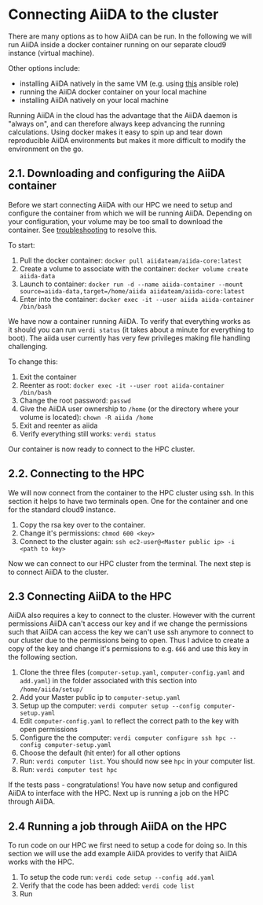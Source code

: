 # Connecting AiiDA to the cluster
There are many options as to how AiiDA can be run. 
In the following we will run AiiDA inside a docker container running on our separate cloud9 instance (virtual machine). 

Other options include:
 * installing AiiDA natively in the same VM (e.g. using [this](https://galaxy.ansible.com/marvel-nccr/aiida) ansible role)
 * running the AiiDA docker container on your local machine
 * installing AiiDA natively on your local machine

Running AiiDA in the cloud has the advantage that the AiiDA daemon is "always on", and can therefore always keep advancing the running calculations.
Using docker makes it easy to spin up and tear down reproducible AiiDA environments but makes it more difficult to modify the environment on the go.

## 2.1. Downloading and configuring the AiiDA container
Before we start connecting AiiDA with our HPC we need to setup and configure the container from which we will be running AiiDA. Depending on your configuration, your volume may be too small to download the container. See [troubleshooting](../Troubleshooting/Troubleshooting.md) to resolve this.

To start:
1. Pull the docker container: `docker pull aiidateam/aiida-core:latest`  
2. Create a volume to associate with the container: `docker volume create aiida-data`
3. Launch to container: `docker run -d --name aiida-container --mount source=aiida-data,target=/home/aiida aiidateam/aiida-core:latest`
4. Enter into the container: `docker exec -it --user aiida aiida-container /bin/bash`

We have now a container running AiiDA. To verify that everything works as it should you can run `verdi status` (it takes about a minute for everything to boot). The aiida user currently has very few privileges making file handling challenging. 

To change this:
1. Exit the container
2. Reenter as root: `docker exec -it --user root aiida-container /bin/bash`
3. Change the root password: `passwd`
4. Give the AiiDA user ownership to `/home` (or the directory where your volume is located): `chown -R aiida /home`
5. Exit and reenter as aiida
6. Verify everything still works: `verdi status`

Our container is now ready to connect to the HPC cluster.

## 2.2. Connecting to the HPC 
We will now connect from the container to the HPC cluster using ssh. In this section it helps to have two terminals open. One for the container and one for the standard cloud9 instance. 

1. Copy the rsa key over to the container. 
2. Change it's permissions: `chmod 600 <key>`
3. Connect to the cluster again: `ssh ec2-user@<Master public ip> -i <path to key>`

Now we can connect to our HPC cluster from the terminal. The next step is to connect AiiDA to the cluster.

## 2.3 Connecting AiiDA to the HPC 
AiiDA also requires a key to connect to the cluster. However with the current permissions AiiDA can't access our key and if we change the permissions such that AiiDA can access the key we can't use ssh anymore to connect to our cluster due to the permissions being to open. Thus I advice to create a copy of the key and change it's permissions to e.g. `666` and use this key in the following section.

1. Clone the three files (`computer-setup.yaml`, `computer-config.yaml` and `add.yaml`) in the folder associated with this section into `/home/aiida/setup/`
2. Add your Master public ip to `computer-setup.yaml`
3. Setup up the computer: `verdi computer setup --config computer-setup.yaml`
4. Edit `computer-config.yaml` to reflect the correct path to the key with open permissions
5. Configure the the computer: `verdi computer configure ssh hpc --config computer-setup.yaml`
6. Choose the default (hit enter) for all other options
7. Run: `verdi computer list`. You should now see `hpc` in your computer list.
8. Run: `verdi computer test hpc`

If the tests pass - congratulations! 
You have now setup and configured AiiDA to interface with the HPC. Next up is running a job on the HPC through AiiDA.

## 2.4 Running a job through AiiDA on the HPC
To run code on our HPC we first need to setup a code for doing so. In this section we will use the add example AiiDA provides to verify that AiiDA works with the HPC.

1. To setup the code run: `verdi code setup --config add.yaml`
2. Verify that the code has been added: `verdi code list`
3. Run 
